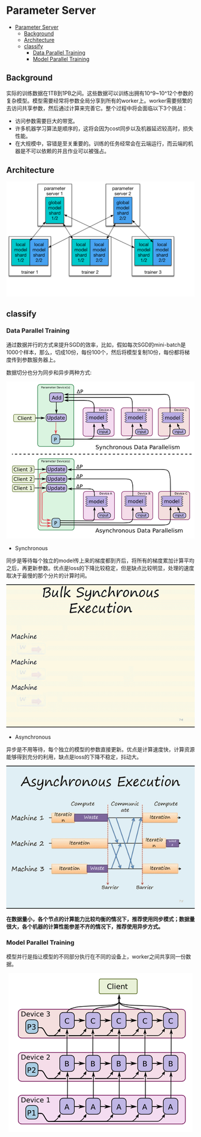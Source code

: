 # Parameter Server
* [Parameter Server](#parameter-server)
    * [Background](#background)
    * [Architecture](#architecture)
    * [classify](#classify)
        * [Data Parallel Training](#data-parallel-training)
        * [Model Parallel Training](#model-parallel-training)


## Background

实际的训练数据在1TB到1PB之间。这些数据可以训练出拥有10^9~10^12个参数的复杂模型。模型需要经常将参数全局分享到所有的worker上。worker需要频繁的去访问共享参数，然后通过计算来完善它。整个过程中将会面临以下3个挑战：

- 访问参数需要巨大的带宽。
- 许多机器学习算法是顺序的，这将会因为cost同步以及机器延迟较高时，损失性能。
- 在大规模中，容错是至关重要的。训练的任务经常会在云端运行，而云端的机器是不可以依赖的并且作业可以被强占。

## Architecture

<div align=center>
<img src="./pic/pserver_and_trainer.png"/>
</div>


## classify

### Data Parallel Training

通过数据并行的方式来提升SGD的效率，比如，假如每次SGD的mini-batch是1000个样本，那么，切成10份，每份100个，然后将模型复制10份，每份都将梯度传到参数服务器上。

数据切分也分为同步和异步两种方式:

<div align=center>
<img src="./pic/data_parallel_training.png"/>
</div>

- Synchronous

同步是等待每个独立的model传上来的梯度都到齐后，将所有的梯度累加计算平均之后，再更新参数。优点是loss的下降比较稳定，但是缺点比较明显，处理的速度取决于最慢的那个分片的计算时间。

<div align=center>
<img src="./pic/blog-synchronous.gif"/>
</div>

- Asynchronous

异步是不用等待，每个独立的模型的参数直接更新。优点是计算速度快，计算资源能够得到充分的利用，缺点是loss的下降不稳定，抖动大。

<div align=center>
<img src="./pic/blog-asynchronous.gif"/>
</div>



**在数据量小，各个节点的计算能力比较均衡的情况下，推荐使用同步模式；数据量很大，各个机器的计算性能参差不齐的情况下，推荐使用异步方式。**



### Model Parallel Training

模型并行是指让模型的不同部分执行在不同的设备上，worker之间共享同一份数据。

<div align=center>
<img src="./pic/model_parallel_training.png"/>
</div>





